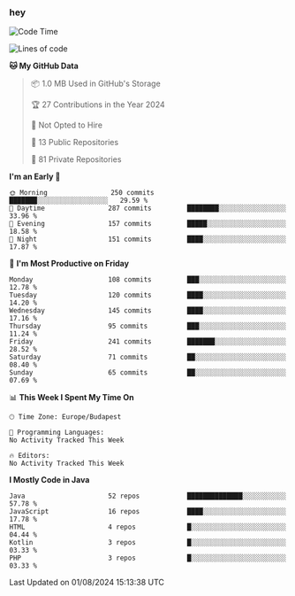 ### hey

<!--START_SECTION:waka-->
![Code Time](http://img.shields.io/badge/Code%20Time-1%2C037%20hrs%202%20mins-blue)

![Lines of code](https://img.shields.io/badge/From%20Hello%20World%20I%27ve%20Written-1.1%20million%20lines%20of%20code-blue)

**🐱 My GitHub Data** 

> 📦 1.0 MB Used in GitHub's Storage 
 > 
> 🏆 27 Contributions in the Year 2024
 > 
> 🚫 Not Opted to Hire
 > 
> 📜 13 Public Repositories 
 > 
> 🔑 81 Private Repositories 
 > 
**I'm an Early 🐤** 

```text
🌞 Morning                250 commits         ███████░░░░░░░░░░░░░░░░░░   29.59 % 
🌆 Daytime                287 commits         ████████░░░░░░░░░░░░░░░░░   33.96 % 
🌃 Evening                157 commits         █████░░░░░░░░░░░░░░░░░░░░   18.58 % 
🌙 Night                  151 commits         ████░░░░░░░░░░░░░░░░░░░░░   17.87 % 
```
📅 **I'm Most Productive on Friday** 

```text
Monday                   108 commits         ███░░░░░░░░░░░░░░░░░░░░░░   12.78 % 
Tuesday                  120 commits         ████░░░░░░░░░░░░░░░░░░░░░   14.20 % 
Wednesday                145 commits         ████░░░░░░░░░░░░░░░░░░░░░   17.16 % 
Thursday                 95 commits          ███░░░░░░░░░░░░░░░░░░░░░░   11.24 % 
Friday                   241 commits         ███████░░░░░░░░░░░░░░░░░░   28.52 % 
Saturday                 71 commits          ██░░░░░░░░░░░░░░░░░░░░░░░   08.40 % 
Sunday                   65 commits          ██░░░░░░░░░░░░░░░░░░░░░░░   07.69 % 
```


📊 **This Week I Spent My Time On** 

```text
🕑︎ Time Zone: Europe/Budapest

💬 Programming Languages: 
No Activity Tracked This Week

🔥 Editors: 
No Activity Tracked This Week
```

**I Mostly Code in Java** 

```text
Java                     52 repos            ██████████████░░░░░░░░░░░   57.78 % 
JavaScript               16 repos            ████░░░░░░░░░░░░░░░░░░░░░   17.78 % 
HTML                     4 repos             █░░░░░░░░░░░░░░░░░░░░░░░░   04.44 % 
Kotlin                   3 repos             █░░░░░░░░░░░░░░░░░░░░░░░░   03.33 % 
PHP                      3 repos             █░░░░░░░░░░░░░░░░░░░░░░░░   03.33 % 
```




 Last Updated on 01/08/2024 15:13:38 UTC
<!--END_SECTION:waka-->
